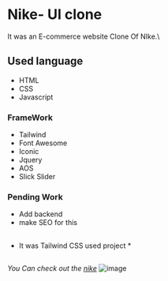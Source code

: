 # Nike- UI clone
It was an E-commerce website Clone Of NIke.\ 
## Used language ##
- HTML 
- CSS
- Javascript
### FrameWork ###
- Tailwind
- Font Awesome
- Iconic
- Jquery
- AOS
- Slick Slider
### Pending Work ###
- Add backend 
- make SEO for this
## ##
* It was Tailwind CSS used project *
## ##
*You Can check out the [nike](https://Jagrati1213.github.io/nike-clone)*
![image](https://user-images.githubusercontent.com/85276293/189605793-e34aeec2-708e-42bf-8b79-dd5f9dcd5fd0.png)

